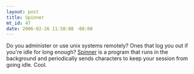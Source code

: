 ```yaml
--- 
layout: post
title: Spinner
mt_id: 47
date: 2006-02-26 11:58:08 -08:00
---
```

Do you administer or use unix systems remotely?  Ones that log you out if you're idle for long enough?  [Spinner](http://www.laffeycomputer.com/spinner.html) is a program that runs in the background and periodically sends characters to keep your session from going idle.  Cool.
